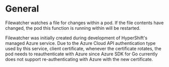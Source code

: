 # General

Filewatcher watches a file for changes within a pod. If the file contents have changed, the pod this function is running 
within will be restarted. 

Filewatcher was initially created during development of HyperShift's managed Azure service. Due to the Azure Cloud API 
authentication type used by this service, client certificate, whenever the certificate rotates, the pod needs to 
reauthenticate with Azure since Azure SDK for Go currently does not support re-authenticating with Azure with the new 
certificate. 